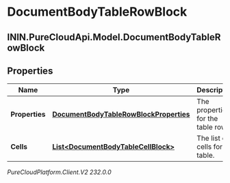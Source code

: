 # DocumentBodyTableRowBlock

## ININ.PureCloudApi.Model.DocumentBodyTableRowBlock

## Properties

|Name | Type | Description | Notes|
|------------ | ------------- | ------------- | -------------|
| **Properties** | [**DocumentBodyTableRowBlockProperties**](DocumentBodyTableRowBlockProperties) | The properties for the table rows. | [optional] |
| **Cells** | [**List&lt;DocumentBodyTableCellBlock&gt;**](DocumentBodyTableCellBlock) | The list of cells for the table. | |



_PureCloudPlatform.Client.V2 232.0.0_
